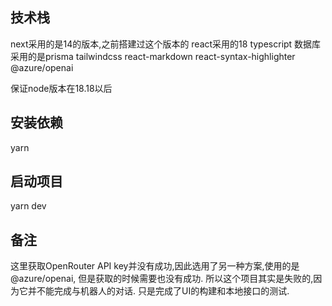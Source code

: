 ## 技术栈
next采用的是14的版本,之前搭建过这个版本的
react采用的18
typescript
数据库采用的是prisma
tailwindcss
react-markdown
react-syntax-highlighter
@azure/openai

保证node版本在18.18以后
## 安装依赖
yarn
## 启动项目
yarn dev
## 备注
这里获取OpenRouter API key并没有成功,因此选用了另一种方案,使用的是@azure/openai, 但是获取的时候需要也没有成功.
所以这个项目其实是失败的,因为它并不能完成与机器人的对话. 只是完成了UI的构建和本地接口的测试.